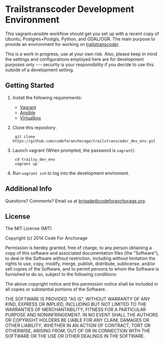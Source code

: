 Trailstranscoder Development Environment
========================================

This vagrant+ansible workflow should get you set up with a recent copy of
Ubuntu, Postgres+Postgis, Python, and GDAL/OGR. The main purpose to provide an
environment for working on [trailstranscoder](https://github.com/codeforanchorage/trailstranscoder).

This is a work in progress, use at your own risk. Also, please keep in mind the
settings and configurations employed here are for development purposes only ---
security is your responsibility if you decide to use this outside of a
development setting.

Getting Started
---------------

1. Install the following requirements:
    - [Vagrant](http://www.vagrantup.com/)
    - [Ansible](http://www.ansible.com/)
    - [Virtualbox](https://www.virtualbox.org/)

2. Clone this repository:

        git clone https://github.com/codeforanchorage/trailstranscoder_dev_env.git

3. Launch vagrant (When prompted, the password is `vagrant`):

        cd trailsy_dev_env
        vagrant up

4. Run `vagrant ssh` to log into the development enviroment.

Additional Info
---------------

Questions? Comments? Email us at brigade@codeforanchorage.org.

License
-------

The MIT License (MIT)

Copyright (c) 2014 Code For Anchorage

Permission is hereby granted, free of charge, to any person obtaining a copy
of this software and associated documentation files (the "Software"), to deal
in the Software without restriction, including without limitation the rights
to use, copy, modify, merge, publish, distribute, sublicense, and/or sell
copies of the Software, and to permit persons to whom the Software is
furnished to do so, subject to the following conditions:

The above copyright notice and this permission notice shall be included in
all copies or substantial portions of the Software.

THE SOFTWARE IS PROVIDED "AS IS", WITHOUT WARRANTY OF ANY KIND, EXPRESS OR
IMPLIED, INCLUDING BUT NOT LIMITED TO THE WARRANTIES OF MERCHANTABILITY,
FITNESS FOR A PARTICULAR PURPOSE AND NONINFRINGEMENT. IN NO EVENT SHALL THE
AUTHORS OR COPYRIGHT HOLDERS BE LIABLE FOR ANY CLAIM, DAMAGES OR OTHER
LIABILITY, WHETHER IN AN ACTION OF CONTRACT, TORT OR OTHERWISE, ARISING FROM,
OUT OF OR IN CONNECTION WITH THE SOFTWARE OR THE USE OR OTHER DEALINGS IN
THE SOFTWARE.

